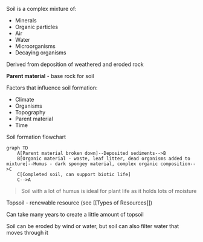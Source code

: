 Soil is a complex mixture of:
- Minerals
- Organic particles
- Air
- Water
- Microorganisms
- Decaying organisms

Derived from deposition of weathered and eroded rock

**Parent material** - base rock for soil

Factors that influence soil formation:
- Climate
- Organisms
- Topography
- Parent material
- Time

Soil formation flowchart

```mermaid
graph TD
	A[Parent material broken down]--Deposited sediments-->B
	B[Organic material - waste, leaf litter, dead organisms added to mixture]--Humus - dark spongey material, complex organic composition-->C
	C[Completed soil, can support biotic life]
	C-->A
```

> Soil with a lot of humus is ideal for plant life as it holds lots of moisture

Topsoil - renewable resource (see [[Types of Resources]])

Can take many years to create a little amount of topsoil

Soil can be eroded by wind or water, but soil can also filter water that moves through it
